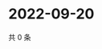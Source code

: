 # 2022-09-20

共 0 条

<!-- BEGIN WEIBO -->
<!-- 最后更新时间 Tue Sep 20 2022 17:21:58 GMT+0800 (China Standard Time) -->

<!-- END WEIBO -->
